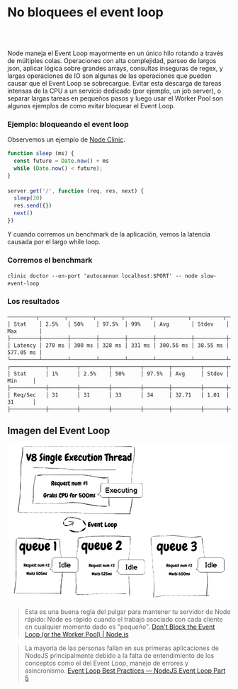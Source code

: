 # No bloquees el event loop

<br/><br/>

Node maneja el Event Loop mayormente en un único hilo rotando a través de múltiples colas. Operaciones con alta complejidad, parseo de largos json, aplicar lógica sobre grandes arrays, consultas inseguras de regex, y largas operaciones de IO son algunas de las operaciones que pueden causar que el Event Loop se sobrecargue. Evitar esta descarga de tareas intensas de la CPU a un servicio dedicado (por ejemplo, un job server), o separar largas tareas en pequeños pasos y luego usar el Worker Pool son algunos ejemplos de como evitar bloquear el Event Loop.

### Ejemplo: bloqueando el event loop
Observemos un ejemplo de [Node Clinic](https://clinicjs.org/documentation/doctor/05-fixing-event-loop-problem).
```javascript
function sleep (ms) {
  const future = Date.now() + ms
  while (Date.now() < future);
}

server.get('/', function (req, res, next) {
  sleep(30)
  res.send({})
  next()
})
```

Y cuando corremos un benchmark de la aplicación, vemos la latencia causada por el largo
while loop.

### Corremos el benchmark
`clinic doctor --on-port 'autocannon localhost:$PORT' -- node slow-event-loop`

### Los resultados

```
─────────┬────────┬────────┬────────┬────────┬───────────┬──────────┬───────────┐
│ Stat    │ 2.5%   │ 50%    │ 97.5%  │ 99%    │ Avg       │ Stdev    │ Max       │
├─────────┼────────┼────────┼────────┼────────┼───────────┼──────────┼───────────┤
│ Latency │ 270 ms │ 300 ms │ 328 ms │ 331 ms │ 300.56 ms │ 38.55 ms │ 577.05 ms │
└─────────┴────────┴────────┴────────┴────────┴───────────┴──────────┴───────────┘
┌───────────┬─────────┬─────────┬─────────┬────────┬─────────┬───────┬─────────┐
│ Stat      │ 1%      │ 2.5%    │ 50%     │ 97.5%  │ Avg     │ Stdev │ Min     │
├───────────┼─────────┼─────────┼─────────┼────────┼─────────┼───────┼─────────┤
│ Req/Sec   │ 31      │ 31      │ 33      │ 34     │ 32.71   │ 1.01  │ 31      │
├───────────┼─────────┼─────────┼─────────┼────────┼─────────┼───────┼─────────┤
```

## Imagen del Event Loop
![Event Loop](/assets/images/event-loop.png "Event Loop")

>Esta es una buena regla del pulgar para mantener tu servidor de Node rápido: Node es rápido cuando el trabajo asociado con cada cliente en cualquier momento dado es "pequeño".
>[Don't Block the Event Loop (or the Worker Pool) | Node.js](https://nodejs.org/en/docs/guides/dont-block-the-event-loop/)

> La mayoría de las personas fallan en sus primeras aplicaciones de NodeJS principalmente debido a la falta de entendimiento de los conceptos como el del Event Loop, manejo de errores y asincronismo.
[Event Loop Best Practices — NodeJS Event Loop Part 5](https://jsblog.insiderattack.net/event-loop-best-practices-nodejs-event-loop-part-5-e29b2b50bfe2)